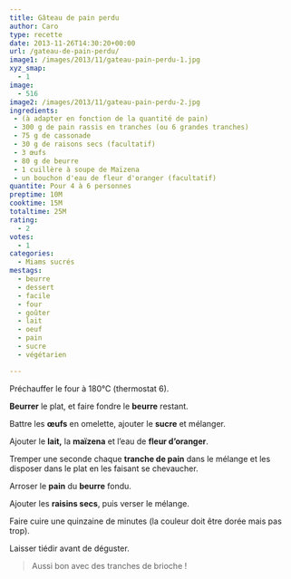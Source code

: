 ```yaml
---
title: Gâteau de pain perdu
author: Caro
type: recette
date: 2013-11-26T14:30:20+00:00
url: /gateau-de-pain-perdu/
image1: /images/2013/11/gateau-pain-perdu-1.jpg
xyz_smap:
  - 1
image:
  - 516
image2: /images/2013/11/gateau-pain-perdu-2.jpg
ingredients:
 - (à adapter en fonction de la quantité de pain)
 - 300 g de pain rassis en tranches (ou 6 grandes tranches)
 - 75 g de cassonade
 - 30 g de raisons secs (facultatif)
 - 3 œufs
 - 80 g de beurre
 - 1 cuillère à soupe de Maïzena
 - un bouchon d'eau de fleur d'oranger (facultatif)
quantite: Pour 4 à 6 personnes
preptime: 10M
cooktime: 15M
totaltime: 25M
rating:
  - 2
votes:
  - 1
categories:
  - Miams sucrés
mestags:
  - beurre
  - dessert
  - facile
  - four
  - goûter
  - lait
  - oeuf
  - pain
  - sucre
  - végétarien

---
```

Préchauffer le four à 180°C (thermostat 6).

**Beurrer** le plat, et faire fondre le **beurre** restant.

Battre les **œufs** en omelette, ajouter le **sucre** et mélanger.

Ajouter le **lait,** la **maïzena** et l&rsquo;eau de **fleur d&rsquo;oranger**.

Tremper une seconde chaque **tranche de pain** dans le mélange et les disposer dans le plat en les faisant se chevaucher.

Arroser le **pain** du **beurre** fondu.

Ajouter les **raisins secs**, puis verser le mélange.

Faire cuire une quinzaine de minutes (la couleur doit être dorée mais pas trop).

Laisser tiédir avant de déguster.

> Aussi bon avec des tranches de brioche !
